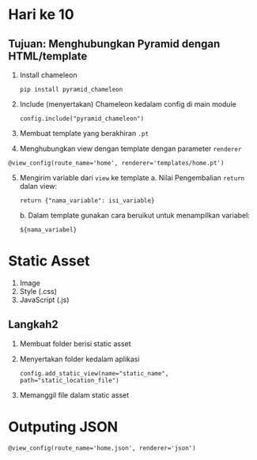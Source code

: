 # Hari ke 10

## Tujuan: Menghubungkan Pyramid dengan HTML/template
1. Install chameleon
  
   ```pip install pyramid_chameleon```
   
2. Include (menyertakan) Chameleon kedalam config di main module
   
   ```config.include("pyramid_chameleon")```
3. Membuat template yang berakhiran ```.pt```
4. Menghubungkan view dengan template dengan parameter ```renderer```

```@view_config(route_name='home', renderer='templates/home.pt')```

5. Mengirim variable dari ```view``` ke template
   a. Nilai Pengembalian ```return``` dalan view:

   ```return {"nama_variable": isi_variable}```

   b. Dalam template gunakan cara beruikut untuk menampilkan variabel:

   ```${nama_variabel}```

# Static Asset    
1. Image
2. Style (.css)
3. JavaScript (.js)

## Langkah2
1. Membuat folder berisi static asset
2. Menyertakan folder kedalam aplikasi
   
   ```config.add_static_view(name="static_name", path="static_location_file")```
3. Memanggil file dalam static asset

# Outputing JSON

```@view_config(route_name='home.json', renderer='json')```

